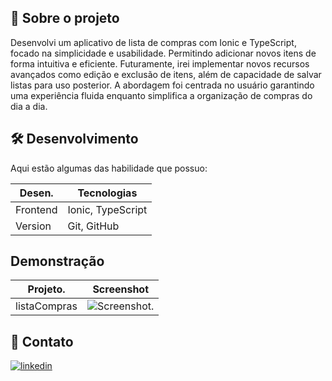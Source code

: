 
## 🚀 Sobre o projeto
Desenvolvi um aplicativo de lista de compras com Ionic e TypeScript, focado na simplicidade e usabilidade. Permitindo adicionar novos itens de forma intuitiva e eficiente. Futuramente, irei implementar novos recursos avançados como edição e exclusão de itens, além de capacidade de salvar listas para uso posterior. A abordagem foi centrada no usuário garantindo uma experiência fluida enquanto simplifica a organização de compras do dia a dia.


 ## 🛠 Desenvolvimento
Aqui estão algumas das habilidade que possuo:

| **Desen.** | **Tecnologias** |
| --- | --- |
| Frontend | Ionic, TypeScript|
| Version | Git, GitHub |


## Demonstração
| **Projeto.** | **Screenshot** |
| --- | --- |
| listaCompras | ![Screenshot.](https://a.imagem.app/bgltk2.jpeg) |

## 🔗 Contato

[![linkedin](https://img.shields.io/badge/linkedin-0A66C2?style=for-the-badge&logo=linkedin&logoColor=white)](https://www.linkedin.com/in/joabsonno/)
